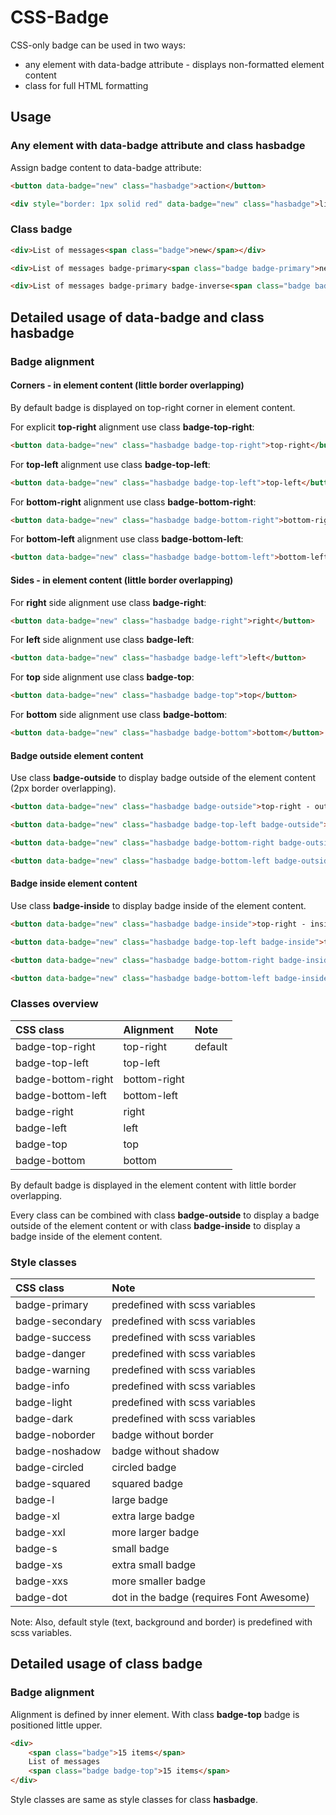 # CSS-Badge

CSS-only badge can be used in two ways:
- any element with data-badge attribute - displays non-formatted element content
- class for full HTML formatting

## Usage

### Any element with **data-badge** attribute and class **hasbadge**

Assign badge content to data-badge attribute:

```html
<button data-badge="new" class="hasbadge">action</button>

<div style="border: 1px solid red" data-badge="new" class="hasbadge">line 1<br />line 2</div>
```

### Class **badge**

```html
<div>List of messages<span class="badge">new</span></div>

<div>List of messages badge-primary<span class="badge badge-primary">new</span></div>

<div>List of messages badge-primary badge-inverse<span class="badge badge-primary badge-inverse">new</span></div>
```

## Detailed usage of **data-badge** and class **hasbadge**

### Badge alignment

#### Corners - in element content (little border overlapping)

By default badge is displayed on top-right corner in element content.

For explicit **top-right** alignment use class **badge-top-right**:

```html
<button data-badge="new" class="hasbadge badge-top-right">top-right</button>
```

For **top-left** alignment use class **badge-top-left**:

```html
<button data-badge="new" class="hasbadge badge-top-left">top-left</button>
```

For **bottom-right** alignment use class **badge-bottom-right**:

```html
<button data-badge="new" class="hasbadge badge-bottom-right">bottom-right</button>
```

For **bottom-left** alignment use class **badge-bottom-left**:

```html
<button data-badge="new" class="hasbadge badge-bottom-left">bottom-left</button>
```

#### Sides - in element content (little border overlapping)

For **right** side alignment use class **badge-right**:

```html
<button data-badge="new" class="hasbadge badge-right">right</button>
```

For **left** side alignment use class **badge-left**:

```html
<button data-badge="new" class="hasbadge badge-left">left</button>
```

For **top** side alignment use class **badge-top**:

```html
<button data-badge="new" class="hasbadge badge-top">top</button>
```

For **bottom** side alignment use class **badge-bottom**:

```html
<button data-badge="new" class="hasbadge badge-bottom">bottom</button>
```

#### Badge outside element content

Use class **badge-outside** to display badge outside of the element content (2px border overlapping).

```html
<button data-badge="new" class="hasbadge badge-outside">top-right - outside</button>

<button data-badge="new" class="hasbadge badge-top-left badge-outside">top-left - outside</button>

<button data-badge="new" class="hasbadge badge-bottom-right badge-outside">bottom-right - outside</button>

<button data-badge="new" class="hasbadge badge-bottom-left badge-outside">bottom-left - outside</button>
```

#### Badge inside element content

Use class **badge-inside** to display badge inside of the element content.

```html
<button data-badge="new" class="hasbadge badge-inside">top-right - inside</button>

<button data-badge="new" class="hasbadge badge-top-left badge-inside">top-left - inside</button>

<button data-badge="new" class="hasbadge badge-bottom-right badge-inside">bottom-right - inside</button>

<button data-badge="new" class="hasbadge badge-bottom-left badge-inside">bottom-left - inside</button>
```

### Classes overview

| CSS class | Alignment | Note |
| :----------- | :----------- | :----------- |
| badge-top-right       | top-right | default |
| badge-top-left      | top-left      |    |
| badge-bottom-right | bottom-right      |     |
| badge-bottom-left | bottom-left      |     |
| badge-right | right      |     |
| badge-left | left      |     |
| badge-top | top      |     |
| badge-bottom | bottom      |     |

By default badge is displayed in the element content with little border overlapping.

Every class can be combined with class **badge-outside** to display a badge outside of the element content or
with class **badge-inside** to display a badge inside of the element content.

### Style classes
| CSS class   |  Note        |
| :----------- |  :----------- |
| badge-primary      | predefined with scss variables |
| badge-secondary      | predefined with scss variables |
| badge-success      | predefined with scss variables |
| badge-danger      | predefined with scss variables |
| badge-warning      | predefined with scss variables |
| badge-info      | predefined with scss variables |
| badge-light      | predefined with scss variables |
| badge-dark      | predefined with scss variables |
| badge-noborder      | badge without border |
| badge-noshadow      | badge without shadow |
| badge-circled      | circled badge |
| badge-squared      | squared badge |
| badge-l      | large badge |
| badge-xl      | extra large badge |
| badge-xxl      | more larger badge |
| badge-s      | small badge |
| badge-xs     | extra small badge |
| badge-xxs     | more smaller badge |
| badge-dot     | dot in the badge (requires Font Awesome) |

Note: Also, default style (text, background and border) is predefined with scss variables.

## Detailed usage of class **badge**

### Badge alignment

Alignment is defined by inner element. With class **badge-top** badge is positioned little upper.

```html
<div>
    <span class="badge">15 items</span>
    List of messages
    <span class="badge badge-top">15 items</span>
</div>
```
Style classes are same as style classes for class **hasbadge**.
